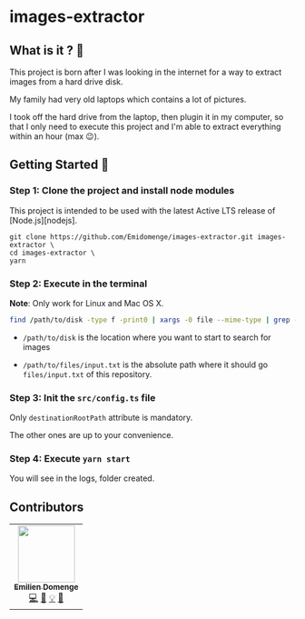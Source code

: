 # images-extractor

## What is it ? 🤔

This project is born after I was looking in the internet for a way to extract images from a hard drive disk.

My family had very old laptops which contains a lot of pictures.

I took off the hard drive from the laptop, then plugin it in my computer, so that I only need to execute this project and I'm able to extract everything within an hour (max 😉).

## Getting Started 🚀

### Step 1: Clone the project and install node modules

This project is intended to be used with the latest Active LTS release of [Node.js][nodejs].

```
git clone https://github.com/Emidomenge/images-extractor.git images-extractor \
cd images-extractor \
yarn
```

### Step 2: Execute in the terminal

**Note**: Only work for Linux and Mac OS X.

```sh
find /path/to/disk -type f -print0 | xargs -0 file --mime-type | grep -i image | cut -f 1 -d : > /path/to/files/input.txt

```

- `/path/to/disk` is the location where you want to start to search for images

- `/path/to/files/input.txt` is the absolute path where it should go `files/input.txt` of this repository.

### Step 3: Init the `src/config.ts` file

Only `destinationRootPath` attribute is mandatory.

The other ones are up to your convenience.

### Step 4: Execute `yarn start`

You will see in the logs, folder created.

## Contributors

<!-- ALL-CONTRIBUTORS-LIST:START - Do not remove or modify this section -->
<!-- prettier-ignore-start -->
<!-- markdownlint-disable -->
<table>
  <tr>
    <td align="center"><a href="https://www.domenge.fr/"><img src="https://avatars0.githubusercontent.com/u/15636263?v=4?s=100" width="100px;" alt=""/><br /><sub><b>Emilien Domenge</b></sub></a><br /><a href="https://github.com/abtasty/flagship-js-sdk/commits?author=Emidomenge" title="Code">💻</a> <a href="https://github.com/abtasty/flagship-js-sdk/commits?author=Emidomenge" title="Documentation">📖</a> <a href="#example-Emidomenge" title="Examples">💡</a> <a href="#maintenance-Emidomenge" title="Maintenance">🚧</a></td>
  </tr>
</table>

<!-- markdownlint-enable -->
<!-- prettier-ignore-end -->

<!-- ALL-CONTRIBUTORS-LIST:END -->
